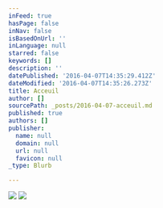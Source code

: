 ```yaml
---
inFeed: true
hasPage: false
inNav: false
isBasedOnUrl: ''
inLanguage: null
starred: false
keywords: []
description: ''
datePublished: '2016-04-07T14:35:29.412Z'
dateModified: '2016-04-07T14:35:26.273Z'
title: Acceuil
author: []
sourcePath: _posts/2016-04-07-acceuil.md
published: true
authors: []
publisher:
  name: null
  domain: null
  url: null
  favicon: null
_type: Blurb

---
```

![](https://the-grid-user-content.s3-us-west-2.amazonaws.com/ce565a70-079b-4c11-a3d1-3e3b3e1588d3.jpg)
![](https://the-grid-user-content.s3-us-west-2.amazonaws.com/81d91dab-6e18-4a0b-afc1-57a2a8b1e329.jpg)